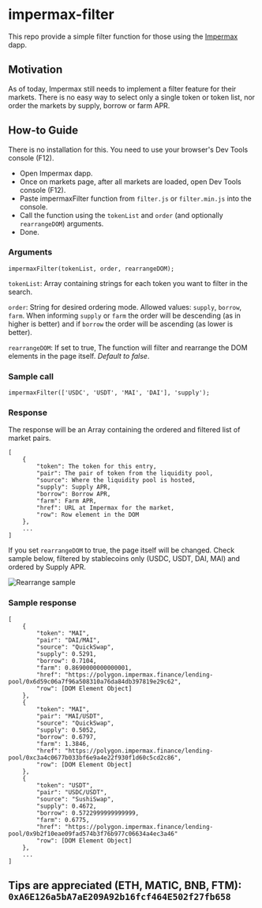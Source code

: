 # impermax-filter

This repo provide a simple filter function for those using the [Impermax](https://www.impermax.finance/) dapp.

## Motivation

As of today, Impermax still needs to implement a filter feature for their markets. There is no easy way to select only a single token or token list, nor order the markets by supply, borrow or farm APR.

## How-to Guide

There is no installation for this. You need to use your browser's Dev Tools console (F12).

* Open Impermax dapp.
* Once on markets page, after all markets are loaded, open Dev Tools console (F12).
* Paste impermaxFilter function from ```filter.js``` or ```filter.min.js``` into the console.
* Call the function using the ```tokenList``` and ```order``` (and optionally ```rearrangeDOM```) arguments.
* Done.

### Arguments

```
impermaxFilter(tokenList, order, rearrangeDOM);
```

```tokenList```: Array containing strings for each token you want to filter in the search.

```order```: String for desired ordering mode. Allowed values: ```supply```, ```borrow```, ```farm```. When informing ```supply``` or ```farm``` the order will be descending (as in higher is better) and if ```borrow``` the order will be ascending (as lower is better).

```rearrangeDOM```: If set to true, The function will filter and rearrange the DOM elements in the page itself. _Default to false_.

### Sample call

```
impermaxFilter(['USDC', 'USDT', 'MAI', 'DAI'], 'supply');
```

### Response

The response will be an Array containing the ordered and filtered list of market pairs.

```
[
    {
        "token": The token for this entry,
        "pair": The pair of token from the liquidity pool,
        "source": Where the liquidity pool is hosted,
        "supply": Supply APR,
        "borrow": Borrow APR,
        "farm": Farm APR,
        "href": URL at Impermax for the market,
        "row": Row element in the DOM
    },
    ...
]
```

If you set ```rearrangeDOM``` to true, the page itself will be changed. Check sample below, filtered by stablecoins only (USDC, USDT, DAI, MAI) and ordered by Supply APR.

![Rearrange sample](https://user-images.githubusercontent.com/19828711/139942443-59d394ef-ba92-4cc1-85fd-cfb50aadaea9.png)


### Sample response

```
[
    {
        "token": "MAI",
        "pair": "DAI/MAI",
        "source": "QuickSwap",
        "supply": 0.5291,
        "borrow": 0.7104,
        "farm": 0.8690000000000001,
        "href": "https://polygon.impermax.finance/lending-pool/0x6d59c06a7f96a508310a76da84db397819e29c62",
        "row": [DOM Element Object]
    },
    {
        "token": "MAI",
        "pair": "MAI/USDT",
        "source": "QuickSwap",
        "supply": 0.5052,
        "borrow": 0.6797,
        "farm": 1.3846,
        "href": "https://polygon.impermax.finance/lending-pool/0xc3a4c0677b033bf6e9a4e22f930f1d60c5cd2c86",
        "row": [DOM Element Object]
    },
    {
        "token": "USDT",
        "pair": "USDC/USDT",
        "source": "SushiSwap",
        "supply": 0.4672,
        "borrow": 0.5722999999999999,
        "farm": 0.6775,
        "href": "https://polygon.impermax.finance/lending-pool/0x9b2f10eae09fad574b3f76b977c06634a4ec3a46"
        "row": [DOM Element Object]
    },
    ...
]
```


## Tips are appreciated (ETH, MATIC, BNB, FTM): ```0xA6E126a5bA7aE209A92b16fcf464E502f27fb658```
